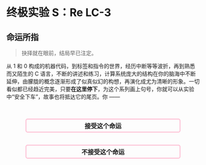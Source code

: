 # 终极实验 S：Re LC-3

## 命运所指

> 抉择就在眼前，结局早已注定。

从 1 和 0 构成的机器代码，到标签和指令的世界，经历中断等等波折，再到熟悉而又陌生的 C 语言，不断的讲述和练习，计算系统庞大的结构在你的脑海中不断延伸，由朦胧的概念逐渐形成了似真似幻的构想，再演化成尤为清晰的形象。一切看似都已经趋近完美，只要**在这里停下**，为这个系列画上句号，你就可以从实验中“安全下车”，故事也将抵达它的尾页。你 ——

<style>
    .btn {
        background-color: rgba(255, 180, 220, 0);
        width: 80%; 
        border: 2px solid; 
        border-color: rgb(255, 154, 187, 0.7); 
        border-radius: 5px;
        color: inherit; 
        text-align: center;
        padding-top: 0.25rem;
        padding-bottom: 0.25rem;
        font-weight: bold;
        font-size: 1rem;
        transition: 200ms;
        cursor: pointer;
    }

    .btn:hover {
        border-color: #fff0b3;
        box-shadow: 0px 0px 10px #fff0b3;
    }
</style>

<script>


function acceptThat() {
    document.querySelectorAll("button.btn").forEach(e=>e.parentNode.remove());
    document.getElementById("t-accept").style.display = "initial";
    sessionStorage.setItem("op.final", "accept")
}

function rejectThat() {
    document.querySelectorAll("button.btn").forEach(e=>e.parentNode.remove());
    document.getElementById("t-reject").style.display = "initial";
    sessionStorage.setItem("op.final", "reject")
}

function makeConfirm(c)  {
    const t = c ? "就在这里结束" : "面对新的挑战";
    return confirm(`选择不能重来，${t}，确定吗？`)
}

window.acceptThat = acceptThat
window.rejectThat = rejectThat
window.makeConfirm = makeConfirm
window.finalOp = sessionStorage.getItem("op.final")

if(window.finalOp == "accept") acceptThat()
if(window.finalOp == "reject") rejectThat()
</script>

<div style="display: flex; justify-content: center; width: 100%; margin-top: 3rem;">
<button class="btn" onclick="makeConfirm(true) && acceptThat()">
接受这个命运
</button>
</div>

<div style="display: flex; justify-content: center; width: 100%; margin-top: 2rem; margin-bottom: 3rem;">
<button class="btn" onclick="makeConfirm(false) && rejectThat()">
不接受这个命运
</button>
</div>

<script>

</script>

<div style="display: none;" id="t-accept">

**接受这个命运。**

> 岁久人无千日好，春深花有几时红？

尾页已至，作家放下手中的笔，将结尾留给读者自作想象。在这里结束，倒也不失为一桩美谈。翻过封底，故事看似已然圆满，今后的事，你我都已知晓。

[退出至首页](/Labs/README)

</div>

<div style="display: none;" id="t-reject">

**不接受这个命运。**

> 莫嫌举世无知己，未有庸人不忌才。

描绘的画笔不曾停歇，构想的修辞流淌不竭，作家正将故事引上另一条路。有人欣喜，期待着尾页上的新章节；有人畏惧，担忧这临门一脚的变数。今后的事，我们尚不可知。

## 背景

没有软件的硬件是没有用的，而没有硬件的软件更是毫无意义的。能将汇编代码转换为机器代码固然是一件好事，但那并不是故事的全部。指令创生出来可不只是用来汇编的，更重要的是**执行**。在过去，LC3XT Sugar 一直在评测习题中默默地分析和执行指令，并尽职尽责地报告所发现的每个问题，而现在，是时候由你来接手这项工作了。

## 报告与提交

或许是最后一次，或许还有一次，你将要用实验报告描述程序的功能。或许你会写得很长，或许你会觉得无话可说，总之作为漫长工作的一个收尾，请概括一下你的成果。不论你的时间是花在了配置环境、阅读代码、运行调试还是网络问题上，都请描述你的工作，这不仅是形式上的总结，也是对于你原创程序的亲笔签名。

终极实验 S 要求人工检查，我们将安排时间进行集中线下研讨，但如果错过了也没关系，你可以选择其它零散时间线上讨论。

---

</div>
